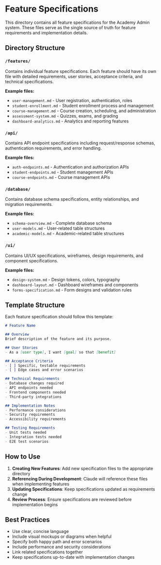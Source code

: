 # Feature Specifications

This directory contains all feature specifications for the Academy Admin system. These files serve as the single source of truth for feature requirements and implementation details.

## Directory Structure

### `/features/`
Contains individual feature specifications. Each feature should have its own file with detailed requirements, user stories, acceptance criteria, and technical specifications.

**Example files:**
- `user-management.md` - User registration, authentication, roles
- `student-enrollment.md` - Student enrollment process and management
- `course-management.md` - Course creation, scheduling, and administration
- `assessment-system.md` - Quizzes, exams, and grading
- `dashboard-analytics.md` - Analytics and reporting features

### `/api/`
Contains API endpoint specifications including request/response schemas, authentication requirements, and error handling.

**Example files:**
- `auth-endpoints.md` - Authentication and authorization APIs
- `student-endpoints.md` - Student management APIs
- `course-endpoints.md` - Course management APIs

### `/database/`
Contains database schema specifications, entity relationships, and migration requirements.

**Example files:**
- `schema-overview.md` - Complete database schema
- `user-models.md` - User-related table structures
- `academic-models.md` - Academic-related table structures

### `/ui/`
Contains UI/UX specifications, wireframes, design requirements, and component specifications.

**Example files:**
- `design-system.md` - Design tokens, colors, typography
- `dashboard-layout.md` - Dashboard wireframes and components
- `forms-specification.md` - Form designs and validation rules

## Template Structure

Each feature specification should follow this template:

```markdown
# Feature Name

## Overview
Brief description of the feature and its purpose.

## User Stories
- As a [user type], I want [goal] so that [benefit]

## Acceptance Criteria
- [ ] Specific, testable requirements
- [ ] Edge cases and error scenarios

## Technical Requirements
- Database changes required
- API endpoints needed
- Frontend components needed
- Third-party integrations

## Implementation Notes
- Performance considerations
- Security requirements
- Accessibility requirements

## Testing Requirements
- Unit tests needed
- Integration tests needed
- E2E test scenarios
```

## How to Use

1. **Creating New Features**: Add new specification files to the appropriate directory
2. **Referencing During Development**: Claude will reference these files when implementing features
3. **Updating Specifications**: Keep specifications updated as requirements change
4. **Review Process**: Ensure specifications are reviewed before implementation begins

## Best Practices

- Use clear, concise language
- Include visual mockups or diagrams when helpful
- Specify both happy path and error scenarios
- Include performance and security considerations
- Link related specifications together
- Keep specifications up-to-date with implementation changes